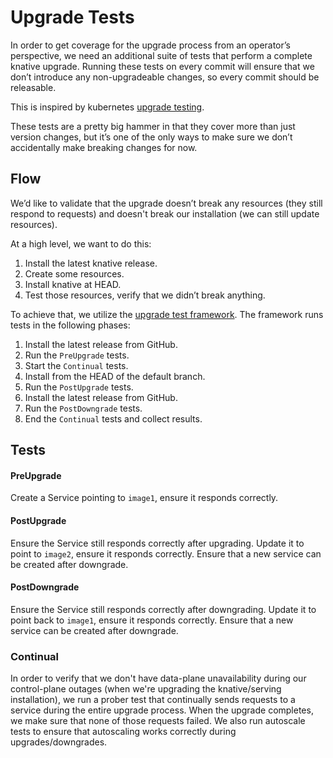 # Upgrade Tests

In order to get coverage for the upgrade process from an operator’s perspective,
we need an additional suite of tests that perform a complete knative upgrade.
Running these tests on every commit will ensure that we don’t introduce any
non-upgradeable changes, so every commit should be releasable.

This is inspired by kubernetes
[upgrade testing](https://github.com/kubernetes/community/blob/master/contributors/devel/sig-testing/e2e-tests.md#version-skewed-and-upgrade-testing).

These tests are a pretty big hammer in that they cover more than just version
changes, but it’s one of the only ways to make sure we don’t accidentally make
breaking changes for now.

## Flow

We’d like to validate that the upgrade doesn’t break any resources (they still
respond to requests) and doesn't break our installation (we can still update
resources).

At a high level, we want to do this:

1. Install the latest knative release.
1. Create some resources.
1. Install knative at HEAD.
1. Test those resources, verify that we didn’t break anything.

To achieve that, we utilize the
[upgrade test framework](https://github.com/knative/pkg/tree/main/test/upgrade).
The framework runs tests in the following phases:

1. Install the latest release from GitHub.
1. Run the `PreUpgrade` tests.
1. Start the `Continual` tests.
1. Install from the HEAD of the default branch.
1. Run the `PostUpgrade` tests.
1. Install the latest release from GitHub.
1. Run the `PostDowngrade` tests.
1. End the `Continual` tests and collect results.

## Tests

#### PreUpgrade

Create a Service pointing to `image1`, ensure it responds correctly.

#### PostUpgrade

Ensure the Service still responds correctly after upgrading. Update it to point
to `image2`, ensure it responds correctly. Ensure that a new service can be
created after downgrade.

#### PostDowngrade

Ensure the Service still responds correctly after downgrading. Update it to
point back to `image1`, ensure it responds correctly. Ensure that a new service
can be created after downgrade.

### Continual

In order to verify that we don't have data-plane unavailability during our
control-plane outages (when we're upgrading the knative/serving installation),
we run a prober test that continually sends requests to a service during the
entire upgrade process. When the upgrade completes, we make sure that none of
those requests failed. We also run autoscale tests to ensure that autoscaling
works correctly during upgrades/downgrades.

